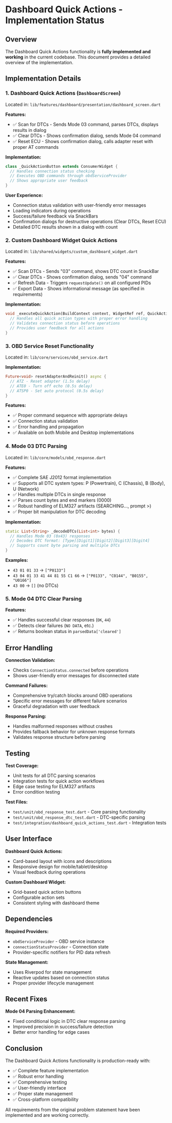 # Dashboard Quick Actions - Implementation Status

## Overview
The Dashboard Quick Actions functionality is **fully implemented and working** in the current codebase. This document provides a detailed overview of the implementation.

## Implementation Details

### 1. Dashboard Quick Actions (`DashboardScreen`)

Located in: `lib/features/dashboard/presentation/dashboard_screen.dart`

**Features:**
- ✅ Scan for DTCs - Sends Mode 03 command, parses DTCs, displays results in dialog
- ✅ Clear DTCs - Shows confirmation dialog, sends Mode 04 command
- ✅ Reset ECU - Shows confirmation dialog, calls adapter reset with proper AT commands

**Implementation:**
```dart
class _QuickActionButton extends ConsumerWidget {
  // Handles connection status checking
  // Executes OBD commands through obdServiceProvider
  // Shows appropriate user feedback
}
```

**User Experience:**
- Connection status validation with user-friendly error messages
- Loading indicators during operations
- Success/failure feedback via SnackBars
- Confirmation dialogs for destructive operations (Clear DTCs, Reset ECU)
- Detailed DTC results shown in a dialog with count

### 2. Custom Dashboard Widget Quick Actions

Located in: `lib/shared/widgets/custom_dashboard_widget.dart`

**Features:**
- ✅ Scan DTCs - Sends "03" command, shows DTC count in SnackBar
- ✅ Clear DTCs - Shows confirmation dialog, sends "04" command
- ✅ Refresh Data - Triggers `requestUpdate()` on all configured PIDs
- ✅ Export Data - Shows informational message (as specified in requirements)

**Implementation:**
```dart
void _executeQuickAction(BuildContext context, WidgetRef ref, QuickAction action) {
  // Handles all quick action types with proper error handling
  // Validates connection status before operations
  // Provides user feedback for all actions
}
```

### 3. OBD Service Reset Functionality

Located in: `lib/core/services/obd_service.dart`

**Implementation:**
```dart
Future<void> resetAdapterAndReinit() async {
  // ATZ - Reset adapter (1.5s delay)
  // ATE0 - Turn off echo (0.5s delay)  
  // ATSP0 - Set auto protocol (0.5s delay)
}
```

**Features:**
- ✅ Proper command sequence with appropriate delays
- ✅ Connection status validation
- ✅ Error handling and propagation
- ✅ Available on both Mobile and Desktop implementations

### 4. Mode 03 DTC Parsing

Located in: `lib/core/models/obd_response.dart`

**Features:**
- ✅ Complete SAE J2012 format implementation
- ✅ Supports all DTC system types: P (Powertrain), C (Chassis), B (Body), U (Network)
- ✅ Handles multiple DTCs in single response
- ✅ Parses count bytes and end markers (0000)
- ✅ Robust handling of ELM327 artifacts (SEARCHING..., prompt >)
- ✅ Proper bit manipulation for DTC decoding

**Implementation:**
```dart
static List<String> _decodeDTCs(List<int> bytes) {
  // Handles Mode 03 (0x43) responses
  // Decodes DTC format: [Type][Digit1][Digit2][Digit3][Digit4]
  // Supports count byte parsing and multiple DTCs
}
```

**Examples:**
- `43 01 01 33` → `["P0133"]`
- `43 04 01 33 41 44 81 55 C1 66` → `["P0133", "C0144", "B0155", "U0166"]`
- `43 00` → `[]` (no DTCs)

### 5. Mode 04 DTC Clear Parsing

**Features:**
- ✅ Handles successful clear responses (`OK`, `44`)
- ✅ Detects clear failures (`NO DATA`, etc.)
- ✅ Returns boolean status in `parsedData['cleared']`

## Error Handling

**Connection Validation:**
- Checks `ConnectionStatus.connected` before operations
- Shows user-friendly error messages for disconnected state

**Command Failures:**
- Comprehensive try/catch blocks around OBD operations
- Specific error messages for different failure scenarios
- Graceful degradation with user feedback

**Response Parsing:**
- Handles malformed responses without crashes
- Provides fallback behavior for unknown response formats
- Validates response structure before parsing

## Testing

**Test Coverage:**
- Unit tests for all DTC parsing scenarios
- Integration tests for quick action workflows
- Edge case testing for ELM327 artifacts
- Error condition testing

**Test Files:**
- `test/unit/obd_response_test.dart` - Core parsing functionality
- `test/unit/obd_response_dtc_test.dart` - DTC-specific parsing
- `test/integration/dashboard_quick_actions_test.dart` - Integration tests

## User Interface

**Dashboard Quick Actions:**
- Card-based layout with icons and descriptions
- Responsive design for mobile/tablet/desktop
- Visual feedback during operations

**Custom Dashboard Widget:**
- Grid-based quick action buttons
- Configurable action sets
- Consistent styling with dashboard theme

## Dependencies

**Required Providers:**
- `obdServiceProvider` - OBD service instance
- `connectionStatusProvider` - Connection state
- Provider-specific notifiers for PID data refresh

**State Management:**
- Uses Riverpod for state management
- Reactive updates based on connection status
- Proper provider lifecycle management

## Recent Fixes

**Mode 04 Parsing Enhancement:**
- Fixed conditional logic in DTC clear response parsing
- Improved precision in success/failure detection
- Better error handling for edge cases

## Conclusion

The Dashboard Quick Actions functionality is production-ready with:
- ✅ Complete feature implementation
- ✅ Robust error handling
- ✅ Comprehensive testing
- ✅ User-friendly interface
- ✅ Proper state management
- ✅ Cross-platform compatibility

All requirements from the original problem statement have been implemented and are working correctly.